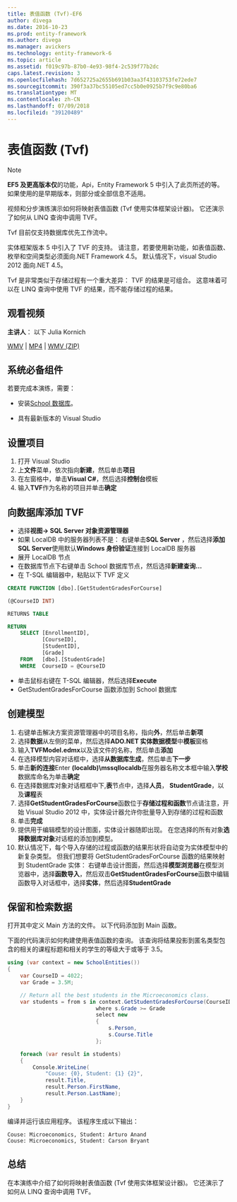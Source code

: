 ```yaml
---
title: 表值函数 (Tvf)-EF6
author: divega
ms.date: 2016-10-23
ms.prod: entity-framework
ms.author: divega
ms.manager: avickers
ms.technology: entity-framework-6
ms.topic: article
ms.assetid: f019c97b-87b0-4e93-98f4-2c539f77b2dc
caps.latest.revision: 3
ms.openlocfilehash: 7d652725a2655b691b03aa3f43103753fe72ede7
ms.sourcegitcommit: 390f3a37bc55105ed7cc5b0e0925b7f9c9e80ba6
ms.translationtype: MT
ms.contentlocale: zh-CN
ms.lasthandoff: 07/09/2018
ms.locfileid: "39120489"
---
```

# <a name="table-valued-functions-tvfs"></a>表值函数 (Tvf)
> [!NOTE]
> **EF5 及更高版本仅**的功能，Api，Entity Framework 5 中引入了此页所述的等。 如果使用的是早期版本，则部分或全部信息不适用。

视频和分步演练演示如何将映射表值函数 (Tvf 使用实体框架设计器)。 它还演示了如何从 LINQ 查询中调用 TVF。

Tvf 目前仅支持数据库优先工作流中。

实体框架版本 5 中引入了 TVF 的支持。 请注意，若要使用新功能，如表值函数、 枚举和空间类型必须面向.NET Framework 4.5。 默认情况下，visual Studio 2012 面向.NET 4.5。

Tvf 是非常类似于存储过程有一个重大差异： TVF 的结果是可组合。 这意味着可以在 LINQ 查询中使用 TVF 的结果，而不能存储过程的结果。

## <a name="watch-the-video"></a>观看视频

**主讲人**： 以下 Julia Kornich

[WMV](http://download.microsoft.com/download/6/0/A/60A6E474-5EF3-4E1E-B9EA-F51D2DDB446A/HDI-ITPro-MSDN-winvideo-tvf.wmv) | [MP4](http://download.microsoft.com/download/6/0/A/60A6E474-5EF3-4E1E-B9EA-F51D2DDB446A/HDI-ITPro-MSDN-mp4video-tvf.m4v) | [WMV (ZIP)](http://download.microsoft.com/download/6/0/A/60A6E474-5EF3-4E1E-B9EA-F51D2DDB446A/HDI-ITPro-MSDN-winvideo-tvf.zip)

## <a name="pre-requisites"></a>系统必备组件

若要完成本演练，需要：

- 安装[School 数据库](~/ef6/resources/school-database.md)。

- 具有最新版本的 Visual Studio

## <a name="set-up-the-project"></a>设置项目

1.  打开 Visual Studio
2.  上**文件**菜单，依次指向**新建**，然后单击**项目**
3.  在左窗格中，单击**Visual C\#**，然后选择**控制台**模板
4.  输入**TVF**作为名称的项目并单击**确定**

## <a name="add-a-tvf-to-the-database"></a>向数据库添加 TVF

-   选择**视图-&gt; SQL Server 对象资源管理器**
-   如果 LocalDB 中的服务器列表不是： 右键单击**SQL Server** ，然后选择**添加 SQL Server**使用默认**Windows 身份验证**连接到 LocalDB 服务器
-   展开 LocalDB 节点
-   在数据库节点下右键单击 School 数据库节点，然后选择**新建查询...**
-   在 T-SQL 编辑器中，粘贴以下 TVF 定义

``` SQL
CREATE FUNCTION [dbo].[GetStudentGradesForCourse]

(@CourseID INT)

RETURNS TABLE

RETURN
    SELECT [EnrollmentID],
           [CourseID],
           [StudentID],
           [Grade]
    FROM   [dbo].[StudentGrade]
    WHERE  CourseID = @CourseID
```

-   单击鼠标右键在 T-SQL 编辑器，然后选择**Execute**
-   GetStudentGradesForCourse 函数添加到 School 数据库

 

## <a name="create-a-model"></a>创建模型

1.  右键单击解决方案资源管理器中的项目名称，指向**外**，然后单击**新项**
2.  选择**数据**从左侧的菜单，然后选择**ADO.NET 实体数据模型**中**模板**窗格
3.  输入**TVFModel.edmx**以及该文件的名称，然后单击**添加**
4.  在选择模型内容对话框中，选择**从数据库生成**，然后单击**下一步**
5.  单击**新的连接**Enter **(localdb)\\mssqllocaldb**在服务器名称文本框中输入**学校**数据库命名为单击**确定**
6.  在选择数据库对象对话框框中下,**表**节点中，选择**人员**， **StudentGrade**，以及**课程**表
7.  选择**GetStudentGradesForCourse**函数位于**存储过程和函数**节点请注意，开始 Visual Studio 2012 中，实体设计器允许你批量导入到存储的过程和函数
8.  单击**完成**
9.  提供用于编辑模型的设计图面，实体设计器随即出现。 在您选择的所有对象**选择数据库对象**对话框的添加到模型。
10. 默认情况下，每个导入存储的过程或函数的结果形状将自动变为实体模型中的新复杂类型。 但我们想要将 GetStudentGradesForCourse 函数的结果映射到 StudentGrade 实体： 右键单击设计图面，然后选择**模型浏览器**在模型浏览器中，选择**函数导入**，然后双击**GetStudentGradesForCourse**函数中编辑函数导入对话框中，选择**实体**，然后选择**StudentGrade**

## <a name="persist-and-retrieve-data"></a>保留和检索数据

打开其中定义 Main 方法的文件。 以下代码添加到 Main 函数。

下面的代码演示如何构建使用表值函数的查询。 该查询将结果投影到匿名类型包含的相关的课程标题和相关的学生的等级大于或等于 3.5。

``` csharp
using (var context = new SchoolEntities())
{
    var CourseID = 4022;
    var Grade = 3.5M;

    // Return all the best students in the Microeconomics class.
    var students = from s in context.GetStudentGradesForCourse(CourseID)
                            where s.Grade >= Grade
                            select new
                            {
                                s.Person,
                                s.Course.Title
                            };

    foreach (var result in students)
    {
        Console.WriteLine(
            "Couse: {0}, Student: {1} {2}",
            result.Title,  
            result.Person.FirstName,  
            result.Person.LastName);
    }
}
```

编译并运行该应用程序。 该程序生成以下输出：

```
Couse: Microeconomics, Student: Arturo Anand
Couse: Microeconomics, Student: Carson Bryant
```

## <a name="summary"></a>总结

在本演练中介绍了如何将映射表值函数 (Tvf 使用实体框架设计器)。 它还演示了如何从 LINQ 查询中调用 TVF。
